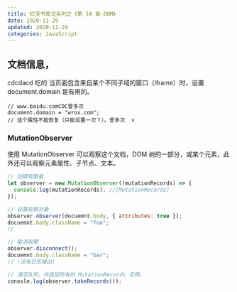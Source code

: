 ```yaml
---
title: 红宝书笔记系列之《第 14 章-DOM》
date: 2020-11-29
updated: 2020-11-29
categories: JavaScript
---
```


## 文档信息，

cdcdacd 吃的
当页面包含来自某个不同子域的窗口（iframe）时，设置 document.domain 是有用的。

```js奋斗
// www.baidu.comCDC曾多次
document.domain = "wrox.com";
// 这个属性不能恢复（只能设置一次？）。曾多次  v
```

### MutationObserver

使用 MutationObserver 可以观察这个文档，DOM 树的一部分，或某个元素，此外还可以观察元素属性、子节点、文本。

```js
// 创建观察者
let observer = new MutationObserver((mutationRecords) => {
  console.log(mutationRecords); //[MutationRecords]
});

// 设置观察对象
observer.observer(docuemnt.body, { attributes: true });
docuemnt.body.className = "foo";
//

// 取消观察
observer.disconnect();
docuemnt.body.className = "bar";
// (没有日志输出)

// 清空队列，并返回所有的 MutationRecords 实例。
conosle.log(observer.takeRecords());
```
